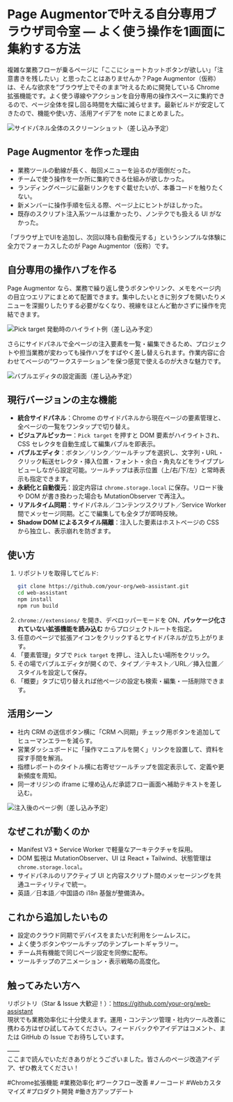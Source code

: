 # Page Augmentorで叶える自分専用ブラウザ司令室 ― よく使う操作を1画面に集約する方法

複雑な業務フローが乗るページに「ここにショートカットボタンが欲しい」「注意書きを残したい」と思ったことはありませんか？Page Augmentor（仮称）は、そんな欲求を“ブラウザ上でそのまま”叶えるために開発している Chrome 拡張機能です。よく使う導線やアクションを自分専用の操作スペースに集約できるので、ページ全体を探し回る時間を大幅に減らせます。最新ビルドが安定してきたので、機能や使い方、活用アイデアを note にまとめました。

![サイドパネル全体のスクリーンショット（差し込み予定）](TODO_insert_sidepanel_overview.png)

## Page Augmentor を作った理由
- 業務ツールの動線が長く、毎回メニューを辿るのが面倒だった。
- チームで使う操作を一か所に集約できる仕組みが欲しかった。
- ランディングページに最新リンクをすぐ載せたいが、本番コードを触りたくない。
- 新メンバーに操作手順を伝える際、ページ上にヒントがほしかった。
- 既存のスクリプト注入系ツールは重かったり、ノンテクでも扱える UI がなかった。

「ブラウザ上でUIを追加し、次回以降も自動復元する」というシンプルな体験に全力でフォーカスしたのが Page Augmentor（仮称）です。

## 自分専用の操作ハブを作る
Page Augmentor なら、業務で繰り返し使うボタンやリンク、メモをページ内の目立つエリアにまとめて配置できます。集中したいときに別タブを開いたりメニューを深掘りしたりする必要がなくなり、視線をほとんど動かさずに操作を完結できます。

![Pick target 発動時のハイライト例（差し込み予定）](TODO_insert_picker_highlight.png)

さらにサイドパネルで全ページの注入要素を一覧・編集できるため、プロジェクトや担当業務が変わっても操作ハブをすばやく差し替えられます。作業内容に合わせてページの“ワークステーション”を保つ感覚で使えるのが大きな魅力です。

![バブルエディタの設定画面（差し込み予定）](TODO_insert_bubble_editor.png)

## 現行バージョンの主な機能
- **統合サイドパネル**：Chrome のサイドパネルから現在ページの要素管理と、全ページの一覧をワンタップで切り替え。
- **ビジュアルピッカー**：`Pick target` を押すと DOM 要素がハイライトされ、CSS セレクタを自動生成して編集バブルを即表示。
- **バブルエディタ**：ボタン／リンク／ツールチップを選択し、文字列・URL・クリック転送セレクタ・挿入位置・フォント・余白・角丸などをライブプレビューしながら設定可能。ツールチップは表示位置（上/右/下/左）と常時表示も指定できます。
- **永続化と自動復元**：設定内容は `chrome.storage.local` に保存。リロード後や DOM が書き換わった場合も MutationObserver で再注入。
- **リアルタイム同期**：サイドパネル／コンテンツスクリプト／Service Worker 間でメッセージ同期。どこで編集しても全タブが即時反映。
- **Shadow DOM によるスタイル隔離**：注入した要素はホストページの CSS から独立し、表示崩れを防ぎます。

## 使い方
1. リポジトリを取得してビルド:
   ```bash
   git clone https://github.com/your-org/web-assistant.git
   cd web-assistant
   npm install
   npm run build
   ```
2. `chrome://extensions/` を開き、デベロッパーモードを ON、**パッケージ化されていない拡張機能を読み込む** からプロジェクトルートを指定。
3. 任意のページで拡張アイコンをクリックするとサイドパネルが立ち上がります。
4. 「要素管理」タブで `Pick target` を押し、注入したい場所をクリック。
5. その場でバブルエディタが開くので、タイプ／テキスト／URL／挿入位置／スタイルを設定して保存。
6. 「概要」タブに切り替えれば他ページの設定も検索・編集・一括削除できます。

## 活用シーン
- 社内 CRM の送信ボタン横に「CRM へ同期」チェック用ボタンを追加してヒューマンエラーを減らす。
- 営業ダッシュボードに「操作マニュアルを開く」リンクを設置して、資料を探す手間を解消。
- 指標レポートのタイトル横に右寄せツールチップを固定表示して、定義や更新頻度を周知。
- 同一オリジンの iframe に埋め込んだ承認フロー画面へ補助テキストを差し込む。

![注入後のページ例（差し込み予定）](TODO_insert_injected_example.png)

## なぜこれが動くのか
- Manifest V3 + Service Worker で軽量なアーキテクチャを採用。
- DOM 監視は MutationObserver、UI は React + Tailwind、状態管理は `chrome.storage.local`。
- サイドパネルのリアクティブ UI と内容スクリプト間のメッセージングを共通ユーティリティで統一。
- 英語／日本語／中国語の i18n 基盤が整備済み。

## これから追加したいもの
- 設定のクラウド同期でデバイスをまたいだ利用をシームレスに。
- よく使うボタンやツールチップのテンプレートギャラリー。
- チーム共有機能で同じページ設定を同僚に配布。
- ツールチップのアニメーション・表示戦略の高度化。

## 触ってみたい方へ
リポジトリ（Star & Issue 大歓迎！）：https://github.com/your-org/web-assistant  
現状でも業務効率化に十分使えます。運用・コンテンツ管理・社内ツール改善に携わる方はぜひ試してみてください。フィードバックやアイデアはコメント、または GitHub の Issue でお待ちしています。

――  
ここまで読んでいただきありがとうございました。皆さんのページ改造アイデア、ぜひ教えてください！


#Chrome拡張機能
#業務効率化
#ワークフロー改善
#ノーコード
#Webカスタマイズ
#プロダクト開発
#働き方アップデート
